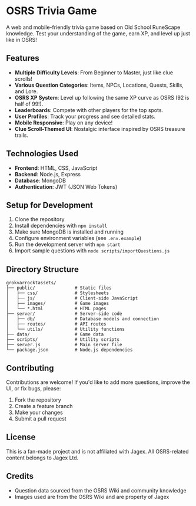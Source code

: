 # OSRS Trivia Game

A web and mobile-friendly trivia game based on Old School RuneScape knowledge. Test your understanding of the game, earn XP, and level up just like in OSRS!

## Features

- **Multiple Difficulty Levels**: From Beginner to Master, just like clue scrolls!
- **Various Question Categories**: Items, NPCs, Locations, Quests, Skills, and Lore.
- **OSRS XP System**: Level up following the same XP curve as OSRS (92 is half of 99!).
- **Leaderboards**: Compete with other players for the top spots.
- **User Profiles**: Track your progress and see detailed stats.
- **Mobile Responsive**: Play on any device!
- **Clue Scroll-Themed UI**: Nostalgic interface inspired by OSRS treasure trails.

## Technologies Used

- **Frontend**: HTML, CSS, JavaScript
- **Backend**: Node.js, Express
- **Database**: MongoDB
- **Authentication**: JWT (JSON Web Tokens)

## Setup for Development

1. Clone the repository
2. Install dependencies with `npm install`
3. Make sure MongoDB is installed and running
4. Configure environment variables (see `.env.example`)
5. Run the development server with `npm start`
6. Import sample questions with `node scripts/importQuestions.js`

## Directory Structure

```
grokvarrocktassets/
├── public/               # Static files
│   ├── css/              # Stylesheets
│   ├── js/               # Client-side JavaScript
│   ├── images/           # Game images
│   └── *.html            # HTML pages
├── server/               # Server-side code
│   ├── db/               # Database models and connection
│   ├── routes/           # API routes
│   └── utils/            # Utility functions
├── data/                 # Game data
├── scripts/              # Utility scripts
├── server.js             # Main server file
└── package.json          # Node.js dependencies
```

## Contributing

Contributions are welcome! If you'd like to add more questions, improve the UI, or fix bugs, please:

1. Fork the repository
2. Create a feature branch
3. Make your changes
4. Submit a pull request

## License

This is a fan-made project and is not affiliated with Jagex. All OSRS-related content belongs to Jagex Ltd.

## Credits

- Question data sourced from the OSRS Wiki and community knowledge
- Images used are from the OSRS Wiki and are property of Jagex